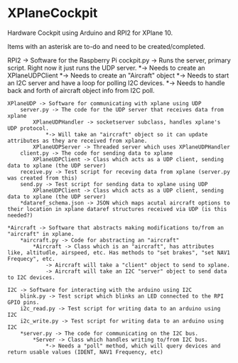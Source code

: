 # XPlaneCockpit
Hardware Cockpit using Arduino and RPI2 for XPlane 10.

Items with an asterisk are to-do and need to be created/completed.

RPI2 -> Software for the Raspberry Pi
	cockpit.py -> Runs the server, primary script. Right now it just runs the UDP server.
		*-> Needs to create an XPlaneUDPClient
		*-> Needs to create an "Aircraft" object
		*-> Needs to start an I2C server and have a loop for polling I2C devices.
		*-> Needs to handle back and forth of aircraft object info from I2C poll.

	XPlaneUDP -> Software for communicating with xplane using UDP
		server.py -> The code for the UDP server that receives data from xplane
			XPlaneUDPHandler -> socketserver subclass, handles xplane's UDP protocol. 
				*-> Will take an "aircraft" object so it can update attributes as they are received from xplane.
			XPlaneUDPServer -> Threaded server which uses XPlaneUDPHandler
		client.py -> The code for sending data to xplane
			XPlaneUDPClient -> Class which acts as a UDP client, sending data to xplane (the UDP server)
		receive.py -> Test script for receving data from xplane (server.py was created from this)
		send.py -> Test script for sending data to xplane using UDP
			XPlaneUDPClient -> Class which acts as a UDP client, sending data to xplane (the UDP server)
		*dataref_schema.json -> JSON which maps acutal aircraft options to their location in xplane dataref structures received via UDP (is this needed?)

	*Aircraft -> Software that abstracts making modifications to/from an "aircraft" in xplane.
		*aircraft.py -> Code for abstracting an "aircraft"
			*Aircraft -> Class which is an "aircraft", has attributes like, altitudle, airspeed, etc. Has methods to "set brakes", "set NAV1 Frequecy", etc. 
				-> Aircraft will take a "client" object to send to xplane.
				-> Aircraft will take an I2C "server" object to send data to I2C devices.

	I2C -> Software for interacting with the arduino using I2C
		blink.py -> Test script which blinks an LED connected to the RPI GPIO pins.
		i2c_read.py -> Test script for writing data to an arduino using I2C
		i2c_write.py -> Test script for writing data to an arduino using I2C
		*server.py -> The code for communicating on the I2C bus.
			*Server -> Class which handles writing to/from I2C bus.
				*-> Needs a "poll" method, which will query devices and return usable values (IDENT, NAV1 Frequency, etc)
